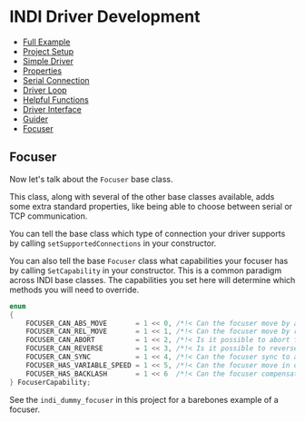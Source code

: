 # INDI Driver Development

* [Full Example](https://github.com/rickbassham/indi-dev-tutorials/tree/main/drivers/indi_mycustomdriver)
* [Project Setup](00-project-setup.md)
* [Simple Driver](01-simple.md)
* [Properties](02-properties.md)
* [Serial Connection](03-serialconnection.md)
* [Driver Loop](04-loops.md)
* [Helpful Functions](05-helpful-functions.md)
* [Driver Interface](06-driver-interface.md)
* [Guider](07-guider.md)
* [Focuser](08-focuser.md)

## Focuser

Now let's talk about the `Focuser` base class.

This class, along with several of the other base classes available, adds some
extra standard properties, like being able to choose between serial or TCP
communication.

You can tell the base class which type of connection your driver supports by
calling `setSupportedConnections` in your constructor.

You can also tell the base `Focuser` class what capabilities your focuser has
by calling `SetCapability` in your constructor. This is a common paradigm across
INDI base classes. The capabilities you set here will determine which methods you
will need to override.

```cpp
enum
{
    FOCUSER_CAN_ABS_MOVE       = 1 << 0, /*!< Can the focuser move by absolute position? */
    FOCUSER_CAN_REL_MOVE       = 1 << 1, /*!< Can the focuser move by relative position? */
    FOCUSER_CAN_ABORT          = 1 << 2, /*!< Is it possible to abort focuser motion? */
    FOCUSER_CAN_REVERSE        = 1 << 3, /*!< Is it possible to reverse focuser motion? */
    FOCUSER_CAN_SYNC           = 1 << 4, /*!< Can the focuser sync to a custom position */
    FOCUSER_HAS_VARIABLE_SPEED = 1 << 5, /*!< Can the focuser move in different configurable speeds? */
    FOCUSER_HAS_BACKLASH       = 1 << 6  /*!< Can the focuser compensate for backlash? */
} FocuserCapability;
```

See the `indi_dummy_focuser` in this project for a barebones example of a focuser.
